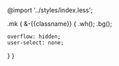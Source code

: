 @import '../styles/index.less';

.mk {
  &-{{classname}} {
    .wh();
    .bg();

    overflow: hidden;
    user-select: none;
  }
}
